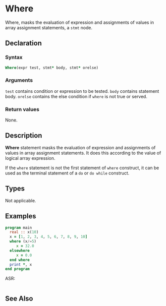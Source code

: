 # Where

Where, masks the evaluation of expression and assignments of values in array
assignment statements, a `stmt` node.

## Declaration

### Syntax

```fortran
Where(expr test, stmt* body, stmt* orelse)
```

### Arguments

`test` contains condition or expression to be tested.
`body` contains statement body.
`orelse` contains the else condition if `where` is not true or served.

### Return values

None.

## Description

**Where** statement masks the evaluation of expression and assignments of values
in array assignment statements. It does this according to the value of logical
array expression.

If the `where` statement is not the first statement of `where` construct, it can
be used as the terminal statement of  a `do` or `do while` construct.

## Types

Not applicable.

## Examples

```fortran
program main
  real :: x(10)
  x = [1, 2, 3, 4, 5, 6, 7, 8, 9, 10]
  where (x/=5)
     x = 32.0
  elsewhere
     x = 0.0
  end where
  print *, x
end program
```

ASR:

```fortran
```

## See Also
